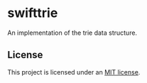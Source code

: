 # swifttrie

An implementation of the trie data structure.

## License

This project is licensed under an [MIT license](LICENSE).